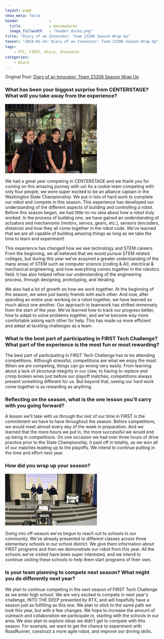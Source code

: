 ```yaml
---
layout: page
show_meta: false
header              :
  title             : Automaducks
  image_fullwidth   : "header_ducks.png"
title: "Diary of an Innovator: Team 23206 Season Wrap Up"
teaser: "2024-01-24: Diary of an Innovator: Team 23206 Season Wrap Up"
tags:
    - FTC, FIRST, Diary, Innovator
categories:
    - Diary
---
```

Original Post: [Diary of an Innovator: Team 23206 Season Wrap Up](https://firsttechchallenge.blogspot.com/2024/05/diary-of-innovator-team-23206-season.html)

### What has been your biggest surprise from CENTERSTAGE? What will you take away from the experience?

<img src="../../images/blog/Diary Entry 3a.jpg" vertical-align="-moz-middle-with-baseline" alt="Diary Entry 3a.jpg" width="300" />

We had a great year competing in CENTERSTAGE and we thank you for coming on this amazing journey with us! As a rookie team competing with only four people, we were super excited to be an alliance captain in the Washington State Championship. We put in lots of hard work to complete our robot and compete in this season. This experience has developed our understanding of the different aspects of building and controlling a robot. Before this season began, we had little-to-no idea about how a robot truly worked. In the process of building one, we have gained an understanding of actuators and mechanisms (motors, servos, gears, etc.), sensors (encoders, distance) and how they all come together in the robot code. We’ve learned that we are all capable of building amazing things as long as we take the time to learn and experiment!

This experience has changed how we see technology and STEM careers. From the beginning, we all believed that we would pursue STEM related colleges, but during this year we’ve acquired a greater understanding of the many areas of STEM such as computer science (coding & AI), electrical & mechanical engineering, and how everything comes together in the robotics field. It has also helped refine our understanding of the engineering process, through designing, prototyping, and iterating.

We also had a lot of growth on how we work together. At the beginning of the season, we were just barely friends with each other. And now, after spending an entire year working on a robot together, we have learned so much about one another. Our approach to teamwork has shifted immensely from the start of the year. We’ve learned how to track our progress better, how to adapt to solve problems together, and we’ve become way more comfortable asking each other for help. This has made us more efficient and adept at tackling challenges as a team.

### What is the best part of participating in FIRST Tech Challenge? What part of the experience is the most fun or most rewarding?

The best part of participating in FIRST Tech Challenge has to be attending competitions. Although stressful, competitions are what we enjoy the most. When we are competing, things can go wrong very easily. From learning about a lack of structural integrity in our claw, to having to replace and crimp broken wires just before our playoff matches, competitions always present something different for us. But beyond that, seeing our hard work come together is as rewarding as anything.

### Reflecting on the season, what is the one lesson you’ll carry with you going forward?

A lesson we’ll take with us through the rest of our time in FIRST is the commitment we have to have throughout the season. Before competitions, we would meet almost every day of the week in preparation. And we learned that the more hours we put in, the more successful we would end up being in competitions. On one occasion we had over three hours of drive practice prior to the State Championship, it paid off in totality, as we won all of our matches leading up to the playoffs. We intend to continue putting in the time and effort next year.

### How did you wrap up your season?

<img src="../../images/blog/Diary Entry 3b.jpg" vertical-align="-moz-middle-with-baseline" alt="Diary Entry 3b.jpg" width="300" />

Going into off-season we’ve begun to reach out to schools in our community. We’ve already presented to different classes across three elementary schools in our school district. We give them information about FIRST programs and then we demonstrate our robot from this year. All the schools we’ve visited have been super interested, and we intend to continue visiting these schools to help them start programs of their own.

### Is your team planning to compete next season? What might you do differently next year?

We plan to continue competing in the next season of FIRST Tech Challenge as we enter high school. We are very excited to compete in next year's challenge, INTO THE DEEP presented by RTX, and will hopefully have a season just as fulfilling as this one. We plan to stick to the same path we took this year, but with a few changes. We hope to increase the amount of outreach and collaboration we participate in, starting with the schools in our area. We also plan to explore ideas we didn’t get to compete with this season. For example, we want to get the chance to experiment with RoadRunner, construct a more agile robot, and improve our driving skills.
